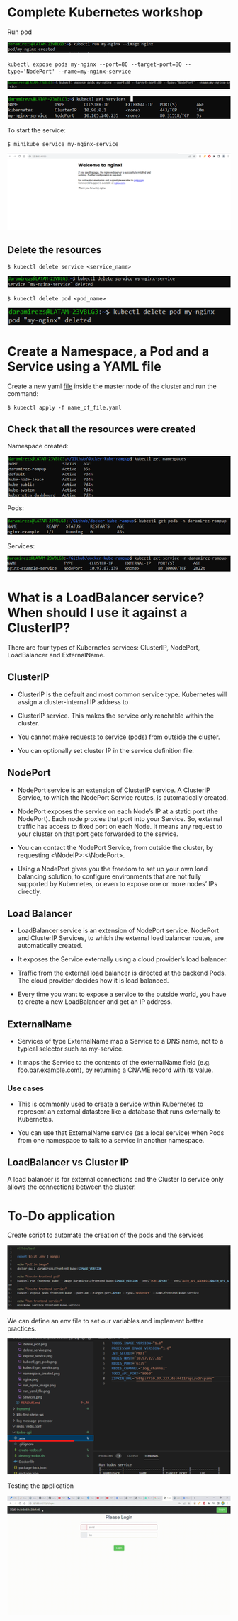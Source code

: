 # Complete Kubernetes workshop

Run pod

![image](assets/images/run_nginx_image.png)

```
kubectl expose pods my-nginx --port=80 --target-port=80 --type='NodePort' --name=my-nginx-service
```

![image](assets/images/expose_service.png)

![image](assets/images/Services.png)

To start the service: 
```
$ minikube service my-nginx-service
```
![image](assets/images/nginx.png)

## Delete the resources

```
$ kubectl delete service <service_name>
```
![image](assets/images/delete_service.png)

```
$ kubectl delete pod <pod_name>
```
![image](assets/images/delete_pod.png)

# Create a Namespace, a Pod and a Service using a YAML file

Create a new yaml [file](../../k8s-first-steps-ws/1.pod.yaml) inside the master node of the cluster and run the command: 
```
$ kubectl apply -f name_of_file.yaml
```

## Check that all the resources were created

Namespace created:

![image](assets/images/namespace_created.png)

Pods:

![image](assets/images/kubectl_get_pods.png)

Services:

![image](assets/images/kubectl_get_service.png)

#  What is a LoadBalancer service? When should I use it against a ClusterIP?

There are four types of Kubernetes services: ClusterIP, NodePort, LoadBalancer and ExternalName.

## ClusterIP
* ClusterIP is the default and most common service type.
Kubernetes will assign a cluster-internal IP address to 

* ClusterIP service. This makes the service only reachable within the cluster.

* You cannot make requests to service (pods) from outside the cluster.

* You can optionally set cluster IP in the service definition file.

## NodePort

* NodePort service is an extension of ClusterIP service. A ClusterIP Service, to which the NodePort Service routes, is automatically created.

* NodePort exposes the service on each Node’s IP at a static port (the NodePort). Each node proxies that port into your Service. So, external traffic has access to fixed port on each Node. It means any request to your cluster on that port gets forwarded to the service.

* You can contact the NodePort Service, from outside the cluster, by requesting <\NodeIP>:<\NodePort>.

* Using a NodePort gives you the freedom to set up your own load balancing solution, to configure environments that are not fully supported by Kubernetes, or even to expose one or more nodes’ IPs directly.

## Load Balancer

* LoadBalancer service is an extension of NodePort service. NodePort and ClusterIP Services, to which the external load balancer routes, are automatically created.

* It exposes the Service externally using a cloud provider’s load balancer.

* Traffic from the external load balancer is directed at the backend Pods. The cloud provider decides how it is load balanced.

* Every time you want to expose a service to the outside world, you have to create a new LoadBalancer and get an IP address.

## ExternalName

* Services of type ExternalName map a Service to a DNS name, not to a typical selector such as my-service.

* It maps the Service to the contents of the externalName field (e.g. foo.bar.example.com), by returning a CNAME record with its value.

### Use cases 
* This is commonly used to create a service within Kubernetes to represent an external datastore like a database that runs externally to Kubernetes.

* You can use that ExternalName service (as a local service) when Pods from one namespace to talk to a service in another namespace.

## LoadBalancer vs Cluster IP

A load balancer is for external connections and the Cluster Ip service only allows the connections between the cluster.

# To-Do application

Create script to automate the creation of the pods and the services

![image](./assets/images/create_frontend_script.png)

We can define an env file to set our variables and implement better practices.

![image](assets/images/env_file.png)

Testing the application

![image](./assets/images/app_local_script.gif)
